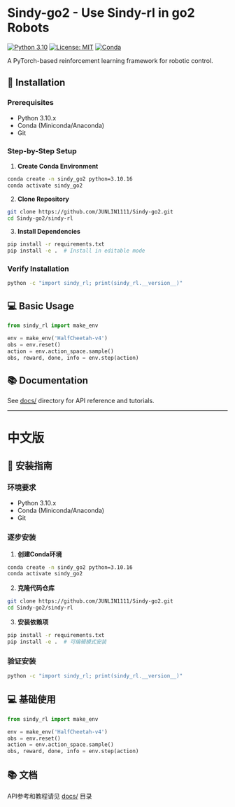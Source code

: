 # Sindy-go2 - Use Sindy-rl in go2 Robots

[![Python 3.10](https://img.shields.io/badge/python-3.10%2B-blue.svg)](https://www.python.org/)
[![License: MIT](https://img.shields.io/badge/License-MIT-yellow.svg)](https://opensource.org/licenses/MIT)
[![Conda](https://img.shields.io/conda/v/conda-forge/conda)](https://docs.conda.io/en/latest/)

A PyTorch-based reinforcement learning framework for robotic control.

## 🚀 Installation

### Prerequisites
- Python 3.10.x
- Conda (Miniconda/Anaconda)
- Git

### Step-by-Step Setup

1. **Create Conda Environment**
```bash
conda create -n sindy_go2 python=3.10.16
conda activate sindy_go2
```

2. **Clone Repository**
```bash
git clone https://github.com/JUNLIN1111/Sindy-go2.git
cd Sindy-go2/sindy-rl
```

3. **Install Dependencies**
```bash
pip install -r requirements.txt
pip install -e .  # Install in editable mode
```

### Verify Installation
```bash
python -c "import sindy_rl; print(sindy_rl.__version__)"
```

## 💻 Basic Usage
```python
from sindy_rl import make_env

env = make_env('HalfCheetah-v4')
obs = env.reset()
action = env.action_space.sample()
obs, reward, done, info = env.step(action)
```

## 📚 Documentation
See [docs/](docs/) directory for API reference and tutorials.

---

# 中文版

## 🚀 安装指南

### 环境要求
- Python 3.10.x
- Conda (Miniconda/Anaconda)
- Git

### 逐步安装

1. **创建Conda环境**
```bash
conda create -n sindy_go2 python=3.10.16
conda activate sindy_go2
```

2. **克隆代码仓库**
```bash
git clone https://github.com/JUNLIN1111/Sindy-go2.git
cd Sindy-go2/sindy-rl
```

3. **安装依赖项**
```bash
pip install -r requirements.txt
pip install -e .  # 可编辑模式安装
```

### 验证安装
```bash
python -c "import sindy_rl; print(sindy_rl.__version__)"
```

## 💻 基础使用
```python
from sindy_rl import make_env

env = make_env('HalfCheetah-v4')
obs = env.reset()
action = env.action_space.sample()
obs, reward, done, info = env.step(action)
```

## 📚 文档
API参考和教程请见 [docs/](docs/) 目录
